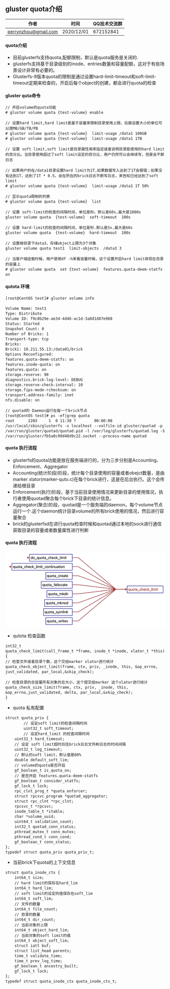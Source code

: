  ## gluster quota介绍

| 作者 | 时间 |QQ技术交流群 |
| ------ | ------ |------ |
| perrynzhou@gmail.com |2020/12/01 |672152841|
#### quota介绍
- 目前glusterfs支持quota,配额限制，默认是quota服务是关闭的.
- glusterfs支持基于目录级别的inode、entries数量和容量配额，这对于有些场景设计非常有必要的。
- Glusterfs-9版本quota的限制是通过设置hard-limit-timeout和soft-limit-timeout定期来检查的，开启后每个object的创建，都会进行quota的检查
#### gluster quta命令

```
// 开启volume的quota功能
# gluster volume quota {test-volume} enable

// 设置hard limit,hard limit是基于容量来限制目录使用上限，后面设置大小的单位可以使MB/GB/TB/PB
# gluster volume quota {test-volume}  limit-usage /data1 100GB
# gluster volume quota {test-volume}  limit-usage /data1 1TB

// 设置 soft limit,soft limit是目录属性用来指定或者说明目录能使用的hard limit的百分比。当目录使用超过了soft limit设定的百分比，用户仍然可以会继续写，但是会不断日志

// 如果用户的在/data1目录设置hard limit为1T,如果数据写入达到了1T会报错；如果没有达到1T，达到了1T * 0.5，会在所在的brick日志不断写日志，来告知已经达到了soft limit
# gluster volume quota {test-volume}  limit-usage /data1 1T 50%

// 显示quota限制的列表
# gluster volume quota {test-volume}  list

// 设置 soft-limit的检查的间隔时间，单位是秒。默认是60s,最大是1800s
gluster volume quota  {test-volume}  soft-timeout  100s

// 设置 hard-limit的检查的间隔时间，单位是秒.默认是5s,最大是60s
gluster volume quota  {test-volume}  hard-timeout  100s

// 设置根目录下data3，存储object上限为3个对象
gluster volume quota test1  limit-objects  /data3 3

// 当客户端挂载时候，用户使用df -h来看容量时候，这个设置开启hard limit体现在目录的容量上
# gluster volume quota  set {test-volume}  features.quota-deem-statfs on 

```

#### qutota 环境
```
[root@CentOS test]# gluster volume info
 
Volume Name: test1
Type: Distribute
Volume ID: f9c8b29e-ae34-4d46-ac1d-3a8d1d87e960
Status: Started
Snapshot Count: 0
Number of Bricks: 1
Transport-type: tcp
Bricks:
Brick1: 10.211.55.13:/data01/brick
Options Reconfigured:
features.quota-deem-statfs: on
features.inode-quota: on
features.quota: on
storage.reserve: 90
diagnostics.brick-log-level: DEBUG
storage.reserve-check-interval: 10
storage.fips-mode-rchecksum: on
transport.address-family: inet
nfs.disable: on

// quotad的 Daemon运行在每一个brick节点
[root@CentOS test]# ps -ef|grep quota
root      2203     1  0 11:30 ?        00:00:00 /usr/local/sbin/glusterfs -s localhost --volfile-id gluster/quotad -p /var/run/gluster/quotad/quotad.pid -l /var/log/glusterfs/quotad.log -S /var/run/gluster/fb5a0c99d40d9c22.socket --process-name quotad
```
#### quota 执行流程
- glusterfs的quota功能是放在服务端进行的，分为三步分别是Accounting、Enforcement、Aggregator
- Accounting(统计阶段)阶段，统计每个目录使用的容量或者obejct数量，是由marker xlator(marker-quto.c)在每个brick进行，这是在后台执行。这个会传递给根目录
- Enforcement(执行)阶段，基于当前目录使用情况来更新目录的使用情况，执行者使用quotad聚合每个brick下目录的统计信息。
- Aggregator(聚合)阶段，quotad是一个服务端的daemon，每个volume节点运行一个.这个daemon统计目录volume的所有brick使用的情况，然后进行容量聚合
- brick的glusterfsd在进行quota检查时候和quotad通过本地的sock进行通信获取目录的容量或者数量属性进行判断
#### quota 执行流程

![quota_check_limit](../../images/quota_check_limit.png)

- qutota 检查函数
```
int32_t
quota_check_limit(call_frame_t *frame, inode_t *inode, xlator_t *this)
{
// 检查文件或者目录个数，这个交给marker xlator进行统计
quota_check_object_limit(frame, ctx, priv, _inode, this, &op_errno, just_validated, par_local,&skip_check);

// 检查目录的总容量所有对象的总大小，这个提交给marker 这个xlator进行统计
quota_check_size_limit(frame, ctx, priv, _inode, this, &op_errno,just_validated, delta, par_local,&skip_check);                                      
}
```
- quota 私有配置
```
struct quota_priv {
		// 设定soft limit的检查间隔时间
		uint32_t soft_timeout;
		// 设定hard_limit 的检查间隔时间
    uint32_t hard_timeout;
    // 设定 soft limit超时后往brick日志文件刷日志的时间间隔
    uint32_t log_timeout;
    // 默认的soft limit，默认值是80%
    double default_soft_lim;
    // volume的quota是否开启
    gf_boolean_t is_quota_on;
    // 是否开启 features.quota-deem-statfs
    gf_boolean_t consider_statfs;
    gf_lock_t lock;
    rpc_clnt_prog_t *quota_enforcer;
    struct rpcsvc_program *quotad_aggregator;
    struct rpc_clnt *rpc_clnt;
    rpcsvc_t *rpcsvc;
    inode_table_t *itable;
    char *volume_uuid;
    uint64_t validation_count;
    int32_t quotad_conn_status;
    pthread_mutex_t conn_mutex;
    pthread_cond_t conn_cond;
    gf_boolean_t conn_status;
};
typedef struct quota_priv quota_priv_t;
```
- 当前brick下quota的上下文信息
```
struct quota_inode_ctx {
    int64_t size;
    // hard limit的保存在hard_lim
    int64_t hard_lim;
    // soft limit的设定的值保存在soft_lim
    int64_t soft_lim;
    // 文件的数量
    int64_t file_count;
    // 目录的数量
    int64_t dir_count;
    // 当前对象的上限
    int64_t object_hard_lim;
    // 当前对象的soft limit的值
    int64_t object_soft_lim;
    struct iatt buf;
    struct list_head parents;
    time_t validate_time;
    time_t prev_log_time;
    gf_boolean_t ancestry_built;
    gf_lock_t lock;
};
typedef struct quota_inode_ctx quota_inode_ctx_t;
```


